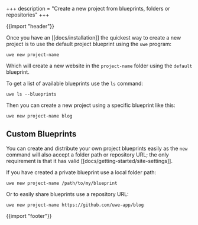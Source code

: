 +++
description = "Create a new project from blueprints, folders or repositories"
+++

{{import "header"}}

Once you have an [[docs/installation]] the quickest way to create a new project is to use the default project blueprint using the `uwe` program:

```text
uwe new project-name
```

Which will create a new website in the `project-name` folder using the `default` blueprint.

To get a list of available blueprints use the `ls` command:

```text
uwe ls --blueprints
```

Then you can create a new project using a specific blueprint like this:


```text
uwe new project-name blog
```

## Custom Blueprints

You can create and distribute your own project blueprints easily as the `new` command will also accept a folder path or repository URL; the only requirement is that it has valid [[docs/getting-started/site-settings]].

If you have created a private blueprint use a local folder path:

```text
uwe new project-name /path/to/my/blueprint
```

Or to easily share blueprints use a repository URL:


```text
uwe new project-name https://github.com/uwe-app/blog
```

{{import "footer"}}
